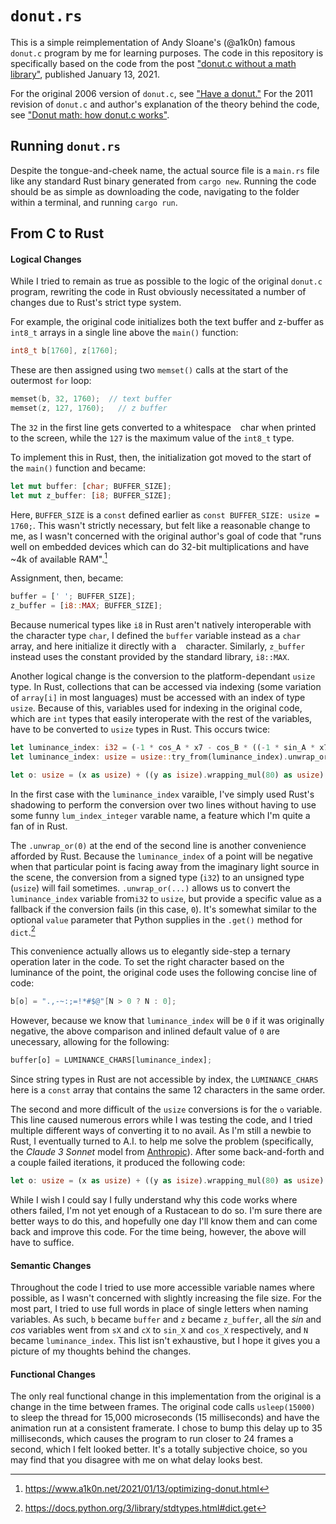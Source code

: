 # `donut.rs`

This is a simple reimplementation of Andy Sloane's (@a1k0n) famous `donut.c` program by me for learning purposes. The code in this repository is specifically based on the code from the post ["donut.c without a math library"](https://www.a1k0n.net/2021/01/13/optimizing-donut.html), published January 13, 2021.

For the original 2006 version of `donut.c`, see ["Have a donut."](https://www.a1k0n.net/2006/09/15/obfuscated-c-donut.html) For the 2011 revision of `donut.c` and author's explanation of the theory behind the code, see ["Donut math: how donut.c works"](https://www.a1k0n.net/2011/07/20/donut-math.html).


## Running `donut.rs`

Despite the tongue-and-cheek name, the actual source file is a `main.rs` file like any standard Rust binary generated from `cargo new`. Running the code should be as simple as downloading the code, navigating to the folder within a terminal, and running `cargo run`.


## From C to Rust

#### Logical Changes

While I tried to remain as true as possible to the logic of the original `donut.c` program, rewriting the code in Rust obviously necessitated a number of changes due to Rust's strict type system.

For example, the original code initializes both the text buffer and z-buffer as `int8_t` arrays in a single line above the `main()` function:
```c
int8_t b[1760], z[1760];
```
These are then assigned using two `memset()` calls at the start of the outermost `for` loop:
```c
memset(b, 32, 1760);  // text buffer
memset(z, 127, 1760);   // z buffer
```
The `32` in the first line gets converted to a whitespace ` ` char when printed to the screen, while the `127` is the maximum value of the `int8_t` type.

To implement this in Rust, then, the initialization got moved to the start of the `main()` function and became:
```rust
let mut buffer: [char; BUFFER_SIZE];
let mut z_buffer: [i8; BUFFER_SIZE];
```
Here, `BUFFER_SIZE` is a `const` defined earlier as `const BUFFER_SIZE: usize = 1760;`. This wasn't strictly necessary, but felt like a reasonable change to me, as I wasn't concerned with the original author's goal of code that "runs well on embedded devices which can do 32-bit multiplications and have ~4k of available RAM".[^1]
[^1]: https://www.a1k0n.net/2021/01/13/optimizing-donut.html

Assignment, then, became:
```rust
buffer = [' '; BUFFER_SIZE];
z_buffer = [i8::MAX; BUFFER_SIZE];
```
Because numerical types like `i8` in Rust aren't natively interoperable with the character type `char`, I defined the `buffer` variable instead as a `char` array, and here initialize it directly with a ` ` character. Similarly, `z_buffer` instead uses the constant provided by the standard library, `i8::MAX`.

Another logical change is the conversion to the platform-dependant `usize` type. In Rust, collections that can be accessed via indexing (some variation of `array[i]` in most languages) must be accessed with an index of type `usize`. Because of this, variables used for indexing in the original code, which are `int` types that easily interoperate with the rest of the variables, have to be converted to `usize` types in Rust. This occurs twice:
```rust
let luminance_index: i32 = (-1 * cos_A * x7 - cos_B * ((-1 * sin_A * x7 >> 10) + x2) - cos_i * (cos_j * sin_B >> 10) >> 10) - x5 >> 7;
let luminance_index: usize = usize::try_from(luminance_index).unwrap_or(0);

let o: usize = (x as usize) + ((y as isize).wrapping_mul(80) as usize) % BUFFER_SIZE;
```
In the first case with the `luminance_index` varaible, I've simply used Rust's shadowing to perform the conversion over two lines without having to use some funny `lum_index_integer` varable name, a feature which I'm quite a fan of in Rust.

The `.unwrap_or(0)` at the end of the second line is another convenience afforded by Rust. Because the `luminance_index` of a point will be negative when that particular point is facing away from the imaginary light source in the scene, the conversion from a signed type (`i32`) to an unsigned type (`usize`) will fail sometimes. `.unwrap_or(...)` allows us to convert the `luminance_index` variable from`i32` to `usize`, but provide a specific value as a fallback if the conversion fails (in this case, `0`). It's somewhat similar to the optional `value` parameter that Python supplies in the `.get()` method for `dict`.[^2]
[^2]: https://docs.python.org/3/library/stdtypes.html#dict.get

This convenience actually allows us to elegantly side-step a ternary operation later in the code. To set the right character based on the luminance of the point, the original code uses the following concise line of code:
```c
b[o] = ".,-~:;=!*#$@"[N > 0 ? N : 0];
```
However, because we know that `luminance_index` will be `0` if it was originally negative, the above comparison and inlined default value of `0` are unecessary, allowing for the following:
```rust
buffer[o] = LUMINANCE_CHARS[luminance_index];
```
Since string types in Rust are not accessible by index, the `LUMINANCE_CHARS` here is a `const` array that contains the same 12 characters in the same order.

The second and more difficult of the `usize` conversions is for the `o` variable. This line caused numerous errors while I was testing the code, and I tried multiple different ways of converting it to no avail. As I'm still a newbie to Rust, I eventually turned to A.I. to help me solve the problem (specifically, the *Claude 3 Sonnet* model from [Anthropic](https://www.anthropic.com/)). After some back-and-forth and a couple failed iterations, it produced the following code:
```rust
let o: usize = (x as usize) + ((y as isize).wrapping_mul(80) as usize) % BUFFER_SIZE;
```
While I wish I could say I fully understand why this code works where others failed, I'm not yet enough of a Rustacean to do so. I'm sure there are better ways to do this, and hopefully one day I'll know them and can come back and improve this code. For the time being, however, the above will have to suffice.


#### Semantic Changes

Throughout the code I tried to use more accessible variable names where possible, as I wasn't concerned with slightly increasing the file size. For the most part, I tried to use full words in place of single letters when naming variables. As such, `b` became `buffer` and `z` became `z_buffer`, all the *sin* and *cos* variables went from `sX` and `cX` to `sin_X` and `cos_X` respectively, and `N` became `luminance_index`. This list isn't exhaustive, but I hope it gives you a picture of my thoughts behind the changes.


#### Functional Changes

The only real functional change in this implementation from the original is a change in the time between frames. The original code calls `usleep(15000)` to sleep the thread for 15,000 microseconds (15 milliseconds) and have the animation run at a consistent framerate. I chose to bump this delay up to 35 milliseconds, which causes the program to run closer to 24 frames a second, which I felt looked better. It's a totally subjective choice, so you may find that you disagree with me on what delay looks best.

